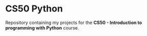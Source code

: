 # CS50 Python
Repository containing my projects for the **CS50 - Introduction to programming with Python** course.
